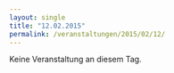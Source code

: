 ```yaml
---
layout: single
title: "12.02.2015"
permalink: /veranstaltungen/2015/02/12/
---
```


Keine Veranstaltung an diesem Tag.
